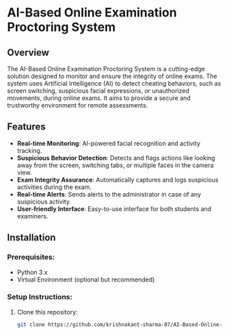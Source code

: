 # AI-Based Online Examination Proctoring System

## Overview
The AI-Based Online Examination Proctoring System is a cutting-edge solution designed to monitor and ensure the integrity of online exams. The system uses Artificial Intelligence (AI) to detect cheating behaviors, such as screen switching, suspicious facial expressions, or unauthorized movements, during online exams. It aims to provide a secure and trustworthy environment for remote assessments.

## Features
- **Real-time Monitoring**: AI-powered facial recognition and activity tracking.
- **Suspicious Behavior Detection**: Detects and flags actions like looking away from the screen, switching tabs, or multiple faces in the camera view.
- **Exam Integrity Assurance**: Automatically captures and logs suspicious activities during the exam.
- **Real-time Alerts**: Sends alerts to the administrator in case of any suspicious activity.
- **User-friendly Interface**: Easy-to-use interface for both students and examiners.

## Installation

### Prerequisites:
- Python 3.x
- Virtual Environment (optional but recommended)

### Setup Instructions:
1. Clone this repository:
   ```bash
   git clone https://github.com/krishnakant-sharma-07/AI-Based-Online-Examination-Proctoring-System.git
